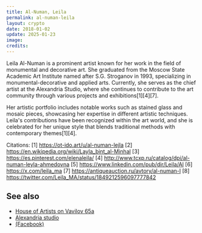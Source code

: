 ```yaml
---
title: Al-Numan, Leila
permalink: al-numan-leila
layout: crypto
date: 2018-01-02
update: 2025-01-23
image:
credits:
---
```


Leila Al-Numan is a prominent artist known for her work in the field of monumental and decorative art. She graduated from the Moscow State Academic Art Institute named after S.G. Stroganov in 1993, specializing in monumental-decorative and applied arts. Currently, she serves as the chief artist at the Alexandria Studio, where she continues to contribute to the art community through various projects and exhibitions[1][4][7].

Her artistic portfolio includes notable works such as stained glass and mosaic pieces, showcasing her expertise in different artistic techniques. Leila's contributions have been recognized within the art world, and she is celebrated for her unique style that blends traditional methods with contemporary themes[1][4].

Citations:
[1] https://ot-ido.art/u/al-numan-lejla
[2] https://en.wikipedia.org/wiki/Layla_bint_al-Minhal
[3] https://es.pinterest.com/elenaleila/
[4] http://www.tcxp.ru/catalog/dpi/al-numan-leyla-ahmedovna
[5] https://www.linkedin.com/pub/dir/Leila/Al
[6] https://x.com/leila_ma
[7] https://antiqueauction.ru/avtory/al-numan-l
[8] https://twitter.com/Leila_MA/status/1849212596097777842

## See also

+ [House of Artists on Vavilov 65а](house-of-artists-on-vavilov-65)
+ [Alexandria studio](alexandria-studio)
+ [(Facebook)](https://www.facebook.com/alexandria.glass.studio/?notif_id=1527024751169651&notif_t=page_invite)

